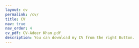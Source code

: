 ```yaml
---
layout: cv
permalink: /cv/
title: CV
nav: true
nav_order: 4
cv_pdf: CV-Adeer Khan.pdf
description: You can download my CV from the right Button.
---
```

